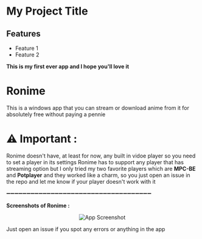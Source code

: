 # My Project Title


## Features
- Feature 1
- Feature 2










**This is my first ever app and I hope you'll love it**

# Ronime

This is a windows app that you can stream or download anime from it for absolutely free without paying a pennie

# ⚠ Important :

Ronime doesn't have, at least for now, any built in vidoe player so you need to set a player in its settings
Ronime has to support any player that has streaming option but I only tried my two favorite players which are **MPC-BE** and **Potplayer** and they worked like a charm, so you just open an issue in the repo and let me know if your player doesn't work with it

➖➖➖➖➖➖➖➖➖➖➖➖➖➖➖➖➖➖➖➖➖➖➖➖➖➖➖➖➖➖➖➖➖➖➖➖

**Screenshots of Ronime :**

<p align="center">
  <img src="https://www.jmbullion.com/wp-content/uploads/2015/12/xLincoln-Penny-Replacement.jpg.pagespeed.ic.AMTp5hzWcm.jpg" alt="App Screenshot">
</p>





Just open an issue if you spot any errors or anything in the app
